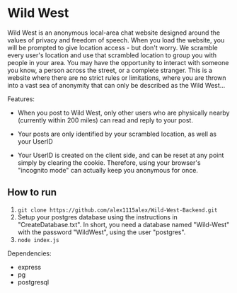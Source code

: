 # Wild West

Wild West is an anonymous local-area chat website designed around the values of privacy and freedom of speech. When you load the website, you will be prompted to give location access - but don't worry. We scramble every user's location and use that scrambled location to group you with people in your area. You may have the opportunity to interact with someone you know, a person across the street, or a complete stranger. This is a website where there are no strict rules or limitations, where you are thrown into a vast sea of anonymity that can only be described as the Wild West...

Features:

* When you post to Wild West, only other users who are physically nearby (currently within 200 miles) can read and reply to your post.

* Your posts are only identified by your scrambled location, as well as your UserID

* Your UserID is created on the client side, and can be reset at any point simply by clearing the cookie. Therefore, using your browser's "incognito mode" can actually keep you anonymous for once.

## How to run

1. `git clone https://github.com/alex1115alex/Wild-West-Backend.git`
2. Setup your postgres database using the instructions in "CreateDatabase.txt". In short, you need a database named "Wild-West" with the password "WildWest", using the user "postgres".
3. `node index.js`

Dependencies:
* express
* pg
* postgresql
